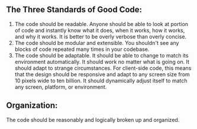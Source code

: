 ## The Three Standards of Good Code:

1. The code should be readable. Anyone should be able to look at portion of code and instantly know what it does, when it works, how it works, and why it works. It is better to be overly verbose than overly concise.
2. The code should be modular and extensible. You shouldn't see any blocks of code repeated many times in your codebase.
3. The code should be adaptable. It should be able to change to match its environment automatically. It should work no matter what is going on. It should adapt to strange circumstances. For client-side code, this means that the design should be responsive and adapt to any screen size from 10 pixels wide to ten billion. It should dynamically adjust itself to match any screen, platform, or environment.

## Organization:

The code should be reasonably and logically broken up and organized.
